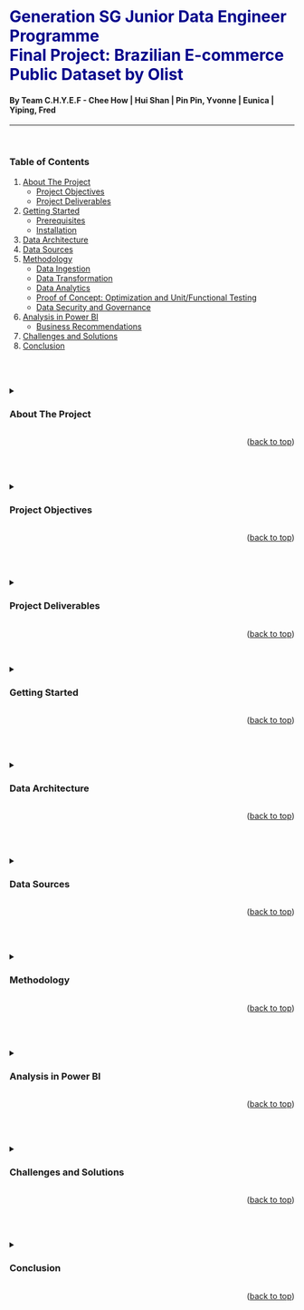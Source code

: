 # <span style="color:darkblue; font-weight:bold;">Generation SG Junior Data Engineer Programme</span><br/><span style="color:darkblue; font-weight:regular;">Final Project: Brazilian E-commerce Public Dataset by Olist</span><br/>
#### By Team C.H.Y.E.F - Chee How | Hui Shan | Pin Pin, Yvonne | Eunica | Yiping, Fred
***
<br/>

<a id="readme-top"></a>
<!-- TABLE OF CONTENTS -->

<summary><h3><b>Table of Contents</b></h3></summary>
<ol>
  <li>
    <a href="#about-the-project">About The Project</a>
    <ul>
      <li><a href="#project-objective">Project Objectives</a></li>
      <li><a href="#project-deliverables">Project Deliverables</a></li>
    </ul>
  </li>
  <li>
    <a href="#getting-started">Getting Started</a>
    <ul>
      <li><a href="#prerequisites">Prerequisites</a></li>
      <li><a href="#installation">Installation</a></li>
    </ul>
  </li>
  <li>
    <a href="#data-architecture">Data Architecture</a>
  </li>
  <li>
    <a href="#data-sources">Data Sources</a>
  </li>
  <li>
    <a href="#methodology">Methodology</a>
    <ul>
      <li><a href="#data-ingestion">Data Ingestion</a></li>
      <li><a href="#data-transformation">Data Transformation</a></li>    
      <li><a href="#data-analytics">Data Analytics</a></li>
      <li><a href="#proof-of-concept">Proof of Concept: Optimization and Unit/Functional Testing</a></li>
      <li><a href="#data-security-and-governance">Data Security and Governance</a></li>
    </ul>
  </li>
  <li>
    <a href="#analysis">Analysis in Power BI</a>
    <ul>
      <li><a href="#recommendations">Business Recommendations</a></li>
    </ul>
  </li>
  <li>
    <a href="#challenges">Challenges and Solutions</a>
  </li>
  <li>
    <a href="#conclusion">Conclusion</a>
  </li>
</ol>
<br/><br/>

<!-- ABOUT THE PROJECT -->
<a id="about-the-project"></a>
<details>
  <summary><h3><b>About The Project</b></h3></summary>
  <img src="https://raw.githubusercontent.com/YvonneLipLim/Images/main/Olist.png" alt="Olist Store" style="display: block; margin: 0 auto" /><br/><br/>

**Unlocking Growth in Brazil's Digital Marketplace: The Olist Story**<br/>In the bustling heart of Brazil's e-commerce landscape, Olist Store stands as a testament to the country's digital transformation. As Brazil's leading marketplace department store, Olist has connected thousands of merchants with millions of customers, facilitating over 100,000 transactions between 2016 and 2018. Behind each order lies a story – a customer's journey, a merchant's reputation, and Olist's promise to deliver excellence.<br/>

**The Digital Goldmine**<br/>Imagine a vast digital archive containing the pulse of Brazil's e-commerce: every order, every payment, every customer interaction meticulously recorded. This isn't just data – it's the collective experience of countless Brazilian shoppers, from the sunny beaches of Rio to the bustling streets of São Paulo. The dataset captures:
- The rhythm of customer purchasing patterns
- The flow of payments through Brazil's digital economy
- The intricate dance of logistics across South America's largest country
- The honest voices of customers sharing their experiences
- The geographic tapestry of Brazil's diverse marketplace
<br/>

**The Hidden Opportunity**<br/>Yet beneath this mountain of data lies untapped potential. While Olist has successfully facilitated thousands of transactions, the true value isn't in what these numbers show – it's in what they hide. Every delayed delivery tells a story about optimization opportunities. Every customer review whispers insights about service improvement. Every abandoned cart holds clues to untapped revenue.<br/>

**The Challenge Before Us**<br/>The task at hand is exciting and daunting: transforming this rich dataset into actionable intelligence that can revolutionize Olist's marketplace performance. We must:
1. Decode patterns in customer behaviour that could unlock new market segments
2. Uncover inefficiencies in fulfilment that, if addressed, could delight customers
3. Identify the subtle factors that turn satisfied customers into loyal advocates
4. Map the journey from browse to buy, understanding where customers hesitate and why<br/>

This isn't just about analyzing numbers – it's about understanding the stories of millions of Brazilians who shop online, the merchants who serve them, and the platform that brings them together. The insights we uncover could reshape the future of e-commerce in Latin America's largest economy.<br/>

The question isn't just "What does the data tell us?" but rather "How can we use these insights to create a marketplace that serves Brazil better?"<br/>

**Data Source:** [Kaggle - Brazilian E-commerce Public Dataset by Olist](https://www.kaggle.com/datasets/olistbr/brazilian-ecommerce)<br/>

</details>
<p align="right">(<a href="#readme-top">back to top</a>)</p>
<br/><br/>

<!-- PROJECT OBJECTIVES -->
<a id="project-objectives"></a>
<details>
  <summary><h3><b>Project Objectives</b></h3></summary>

**The Vision: From Raw Data to Business Gold: A Digital Transformation Journey**<br/>Imagine walking into a room filled with scattered pieces of a puzzle. Each piece represents a fragment of your business's story – customer interactions, operational metrics, market performance, and countless other data points. Right now, these pieces lie dormant, their true value locked away. But we're about to change that.<br/>

**The Challenge**<br/>In today's data-driven world, having information isn't enough. The real power lies in how we collect, connect, and interpret it. Our mission is to build a robust digital pipeline that will transform raw data into actionable insights, enabling leaders to make decisions with confidence and precision.<br/>

**The Journey**<br/>
**Phase 1: Building the Foundation**<br/>Picture constructing a digital highway where data flows seamlessly from various sources into a centralized, intelligent system. We're not just storing data – we're creating a living, breathing ecosystem in our PostgreSQL/SQL Server database. Every table, every relationship, every data point is carefully architected to tell a story.<br/>

**Phase 2: Quality and Discovery**<br/>Like a master jeweler examining precious stones, we'll scrutinize every piece of data:
- Uncovering hidden patterns in customer behavior
- Identifying anomalies that could signal opportunities or risks
- Cleaning and enriching data to ensure it's trustworthy and meaningful
- Connecting seemingly unrelated information to reveal deeper insights
<br/>

**Phase 3: Bringing Data to Life**<br/>This is where numbers transform into narratives. Through an intuitive Power BI dashboard:
- Complex data patterns become clear visual stories
- Real-time insights emerge at the click of a button
- Business leaders can explore data landscapes with ease
- Teams across departments gain a shared view of truth
<br/>

**Phase 4: Ensuring Excellence**<br/>Trust is earned through rigorous validation. Every insight, every calculation, every visualization will be meticulously tested. We'll compare dashboard figures against database queries, ensuring that what you see isn't just beautiful – it's absolutely accurate.<br/>

**Phase 5: Unleashing Strategic Power**<br/>The culmination of our journey isn't just a technical achievement – it's a business transformation. Armed with deep insights, we'll:
- Identify untapped market opportunities
- Optimize operational efficiency
- Enhance customer experiences
- Drive data-informed strategic decisions
<br/>

**The Impact**<br/>When complete, this isn't just a data project – it's a business revolution. Decision-makers will move from gut feelings to data-driven certainty. Teams will shift from reactive to proactive. And your organization will gain a competitive edge through deeper understanding and faster response to market dynamics.<br/>

**Looking Ahead**<br/>This transformation journey marks the beginning of a new era for your business – one where every decision is informed by insights, every strategy is backed by data, and every team is empowered with knowledge. The future isn't just about having data; it's about mastering it.

</details>
<p align="right">(<a href="#readme-top">back to top</a>)</p>
<br/><br/>

<!-- PROJECT DELIVERABLES -->
<a id="project-deliverables"></a>
<details>
  <summary><h3><b>Project Deliverables</b></h3></summary>
  <li>Information about the architecture, dataset, data relationships, database schema</li>
  <li>Approach, challenges, findings, recommendations</li>
  <li>Power BI source file or the published Power BI dashboard URL</li>
  <li>Source code</li>
</details>
<p align="right">(<a href="#readme-top">back to top</a>)</p>
<br/>

<!-- GETTING STARTED -->
<a id="getting-started"></a>
<a id="prerequisites"></a>
<details>
  <summary><h3><b>Getting Started</b></h3></summary>

### <span style="color:darkblue; font-weight:bold;">Prerequisites</span>

#### **Active Primary (Azure)**<br/>
**Azure Managed Services**
  ```sh
  ├── 01. Azure Subscription
  ├── 02. Kaggle API Credentials 
  ├── 03. Azure Command-Line Interface (CLI)
  ├── 04. Azure Storage / Containers
  ├── 05. Azure Function
  ├── 06. Azure Data Factory
  ├── 07. Azure Databricks
  ├── 08. Azure SQL Database
  ├── 09. Azure Synapse Analytics
  ├── 10. Power BI
  ```
<br/>

**1. Azure Subscription**<br/>To access to Azure, you'ii need an Azure subscription. If you don't already have a subscription, create a [free account](https://azure.microsoft.com/en-us/pricing/purchase-options/azure-account?icid=azurefreeaccount&WT.mc_id=A261C142F) before you begin.<br/>

<img src="https://raw.githubusercontent.com/YvonneLipLim/Images/main/Azure_Subscription_Creation.png" alt="Azure Subscription" style="display: block; margin: 0 auto" /><br/>
<img src="https://raw.githubusercontent.com/YvonneLipLim/Images/main/Olist_Azure_Subscription_20250115.png" alt="Azure Subscription Overview" style="display: block; margin: 0 auto" /><br/>

**2. Kaggle API Credentials**<br/>A **Kaggle API token** allows you to access and interact with Kaggle's features programmatically throught their public API, enablinh you to perform actions like downloading datasets, submitting competition entries, or managing notebooks directly from your code.<br/>

> **How to obtain a Kaggle API Key?**<br/>
> Go to the `Account` tab of your user profile and select `Create New Token`. This will trigger the download of the `kaggle.json`, a file containing your API credentials.
> 

**3. Azure Command-Line Interface (CLI)**<br/>The [Azure Command-Line Interface (CLI)](https://learn.microsoft.com/en-us/cli/azure/get-started-with-azure-cli) is a tool that allows users to interact with Azure services and resources using a terminal. It's a cross-platform tool that can be used to create, manage, and deploy resources like databases, virtual machines, and storage accounts.<br/>

**4. Azure Storage / Container(s)**<br/>Set up a storage account to store downloaded datasets.<br/>An Azure storage account is a container that bands a set of Azure Storage services together, click on [Microsoft Learn](https://learn.microsoft.com/en-us/azure/storage/common/storage-account-create?tabs=azure-portal).<br/>After setting up a storage account, you will need to create a [storage container](https://learn.microsoft.com/en-us/azure/storage/blobs/blob-containers-portal#create-a-container) for storing the datasets.<br/>

<img src="https://raw.githubusercontent.com/YvonneLipLim/Images/main/Azure_Storage_Container.png" alt="Storage Container" style="display: block; margin: 0 auto" /><br/>

**5. Azure Function**<br/>Set up an [Azure Function App](https://learn.microsoft.com/en-us/azure/azure-functions/functions-create-function-app-portal?pivots=programming-language-csharp#create-a-function-app) to create a serverless environment for running custom code on-demand for data processing tasks. This eliminates infrastructure management and is ideal for small, event-driven operations, allowing for flexible scaling and cost-effective data manipulation.<br/>

<img src="https://raw.githubusercontent.com/YvonneLipLim/Images/main/Azure_Function_1.png" alt="Azure Function 1" style="display: block; margin: 0 auto" /><br/>
<img src="https://raw.githubusercontent.com/YvonneLipLim/Images/main/Azure_Function_2.png" alt="Azure Function 2" style="display: block; margin: 0 auto" /><br/>

**6. Azure Data Factory**<br/>Set up an [Azure Data Factory (ADF)](https://learn.microsoft.com/en-us/azure/data-factory/quickstart-create-data-factory) account to manage data pipelines that extract, transform, and load data from diverse sources including on-premises, cloud, SaaS systems. This user-friendly platform simplifies data integration at scale without complex infrastructure, offering extensive connectors and serverless execution while requiring minimal code required.<br/>

<img src="https://raw.githubusercontent.com/YvonneLipLim/Images/main/ADF_Creation.png" alt="Azure Data Factory Creation" style="display: block; margin: 0 auto" /><br/>

**7. Azure Databricks**<br/>Set up [Azure Databricks](https://learn.microsoft.com/en-us/azure/databricks/getting-started/) workspace provides a unified platform in Azure for data processing, transformation, and analytics. It streamlines data pipeline development with features like Delta Lake and Apache Spark, enabling efficient handling of large-scale data operations.<br/>

<img src="https://raw.githubusercontent.com/YvonneLipLim/Images/main/Databricks_Account_1.png" alt="Databricks Account" style="display: block; margin: 0 auto" /><br/>

**8. Azure SQL Database**<br/>Set up [Azure SQL Database](https://learn.microsoft.com/en-us/azure/azure-sql/database/single-database-create-quickstart?view=azuresql&tabs=azure-portal) which is a managed cloud database (PaaS) cloud-based Microsoft SQL Servers, provided as parts of Microsoft Azure services. The service handles database management functions for cloud based Microsoft SQL Servers including upgrading, patching, backups, and monitoring without user involvement.<br/>

<img src="https://raw.githubusercontent.com/YvonneLipLim/Images/main/Create_SQL_Database.png" alt="SQL Database" style="display: block; margin: 0 auto" /><br/>

**9. Azure Synapse Analytics**<br/>Set up [Azure Synapse Analytics](https://learn.microsoft.com/en-us/azure/synapse-analytics/quickstart-create-workspace), a unified cloud-based analytics platform from Microsoft that combines data warehousing, big data processing, and data integration capabilities, allowing users to query and analyze large datasets from various sources using a single interface, including both relational and non-relational data.<br/>

<img src="https://raw.githubusercontent.com/YvonneLipLim/Images/main/Create_Synapse_Workspace.png" alt="Synapse Workspace" style="display: block; margin: 0 auto" /><br/>

**10. Power BI Desktop**<br/>Set up  [Power BI Desktop](https://learn.microsoft.com/en-us/power-bi/fundamentals/desktop-getting-started) which is a collection of software services, apps, and connectors that work together to turn your unrelated sources of data into coherent, visually immersive, and interactive insights. Power BI lets you easily connect to your data sources, visualize and discover what's important, and share that with anyone or everyone you want.<br/>

<img src="https://raw.githubusercontent.com/YvonneLipLim/Images/main/Power_BI_OlistDB_Connection_1.png" alt="Power BI 1" style="display: block; margin: 0 auto" /><br/>
<img src="https://raw.githubusercontent.com/YvonneLipLim/Images/main/Power_BI_OlistDB_Connection_2.png" alt="Power BI 2" style="display: block; margin: 0 auto" /><br/>
<img src="https://raw.githubusercontent.com/YvonneLipLim/Images/main/Power_BI_OlistDB_Connection_3.png" alt="Power BI 3" style="display: block; margin: 0 auto" /><br/>
<img src="https://raw.githubusercontent.com/YvonneLipLim/Images/main/Power_BI_OlistDB_Connection_4.png" alt="Power BI 4" style="display: block; margin: 0 auto" /><br/>

**Azure Account Structure**<br/>Organizing resources effectively in Microsoft Azure is essential for managing a cloud environment. Azure uses a structured hierarchy that helps businesses and individuals manage resources more efficiently, control costs, and ensure proper governance. In this guide, we break down the Azure resource hierarchy in simple terms to give you a clear understanding of how to use it.
  ```sh
  ├── 01. Account
  ├── 02. Subscription 
  ├── 03. Resource Group
  ├── 04. Resources
  ```
<br/>
<img src="https://raw.githubusercontent.com/YvonneLipLim/Images/main/OLIST_Azure_Account_Structure.png" alt="Olist Store" style="display: block; margin: 0 auto" /><br/><br/>

#### **Passive Backup (AWS)**<br/>
**AWS Managed Services**

**[Fred to update on prerequsite for AWS]**

**Prerequisites**
- Before setting up this data analytics pipeline, ensure you have the following:
- An AWS account with appropriate permissions 
- Basic understanding of AWS services

**Services Used**
This pipeline utilizes the following AWS services:
AWS management console, easy to toggle and ability to set bookmark for often used services. 
![image-3.png](images/1.png)
1. AWS Identity and Access Management (IAM)
  - To create user and role based policy for assess the services, to prevent unauthorise access to the workspace for security purposes. AWS; Least Privilege Principle, restricting access rights to particular resources for every user, application, and system, with a specific need for access.
  ![image-4.png](images/2.png)
2. Amazon S3 (Simple Storage Service)
  - An Object storage services that offers industry-leading scalability, data availability, security, and performance.
  - Lifecycle management of the file to move file that are infrequently to another tier for cheaper storage on archive file. S3 offers different storage classes to optimize costs based on data access patterns, including Standard, Infrequent Access (IA), and Glacier for archival storage
  - Buckets: Objects are organized into containers called buckets similar to computer file storage level. 
  - Durability and Availability: S3 offers 99.999999999% durability and 99.99% availability for stored objects
3. AWS Glue
  - A fully managed, serverless data integration service that simplifies the process of preparing and transforming data for analytics
  - A service that helps organize, clean, and move data between different storage systems. It's like a smart helper that takes care of the tedious work of getting your data ready for analysis.
4. AWS Glue Crawler
  - An automated tool that simplifies the process of discovering and cataloging data in your AWS environment.
  - To automatically scan our data sources, extract metadata, and populate the AWS Glue Data Catalog with this information. 
  - To aid preparing data for ETL, and setting up of databases. 
5. AWS Glue Data Catalog
  - A central metadata repository that serves as a comprehensive inventory of your data assets across various AWS services. To provide integration with other AWS services such as AWS Athena, Redshift. 
6. Amazon Athena
  - A powerful, serverless query service provided by AWS that enables users to analyze data stored using standard SQL.
  - Pay-per-query pricing model, making it cost-effective
7. Amazon QuickSight
  - A cloud-based business intelligence (BI) service provided by AWS that enables organizations to create and analyze data visualizations, perform ad-hoc analysis, and quickly get business insights from the data.
8. Billing and Cost Management
  - Provide an overview of our expenditure to ensure we run within the free tier limit. 
![image-13.png](images/3.png)


<br/>

<a id="installation"></a>
### <span style="color:darkblue; font-weight:bold;">Installation</span>

#### **Active Primary (Azure)**<br/>
**Azure Managed Services**<br/>

**1. Kaggle CLI**<br/>The **Kaggle CLI** tool provive easy ways to interact with Datasets on Kaggle. These commands available can make searching for and downloading Kaggle Datasets a seamless part of data workflow.
1. Run Installation Command on a new Terminal:
    ```sh
    pip install kaggle
    ```
2. After installation is completed, you can verify it by running `kaggle --version` to check version.
3. Move the `kaggle.json` file to the `.kaggle directory` by running:
    ```sh
    mkdir ~/.kaggle
    mv ~/Downloads/kaggle.json ~/.kaggle/
    ```
4. List the current active competition list to confirm if Kaggle CLI is functioning well:
    ```sh
    kaggle competitions list
    ```
<br/>

**2. Azure CLI**<br/>The **Azure CLI** can be installed on Windows, macOS and Linux distributions: 
* On Linus and macOS, most commonly use package managers like Homebrew or apt-get to install the Azure CLI. 
* While on windows, you can install the Azure CLI using a Microsoft Installer (MSI) Package<br/><br/>

How to install Azure Commmand-Line Interface (CLI)?
1. Run Installation Command on a new Terminal:
    ```sh
    macOS with Homebrew: brew install azure-cli
    Linux (Ubuntu, Debian): sudo apt-get install azure-cli
    Windows (PowerShell): iex ((New-Object System.Net.WebClient).DownloadString('https://raw.githubusercontent.com/Azure/azure-cli/latest/azure/install.ps1'))
    ```
2. After installation is completed, you can verify it by running `az --version` to check version.
3. Login to Azure by running `az login` in your terminal to sign in with your Azure account.<br/>
For more information on Azure CLI services, click on [Microsoft Learn](https://learn.microsoft.com/en-us/cli/azure/install-azure-cli).<br/><br/>

**3. Azure MyFunction App**<br/>The [Azure Functions Core Tools](https://learn.microsoft.com/en-us/azure/azure-functions/functions-run-local?tabs=macos%2Cisolated-process%2Cnode-v4%2Cpython-v2%2Chttp-trigger%2Ccontainer-apps&pivots=programming-language-csharp) can be installed on Windows, macOS and Linux distributions.<br/>

How to install Azure Commmand-Line Interface (CLI)?
1. Run Installation Command on a new Terminal for macOS: 
    ```sh
    brew tap azure/functions
    brew install azure-functions-core-tools@4
    # if upgrading on a machine that has 2.x or 3.x installed:
    brew link --overwrite azure-functions-core-tools@4
    ```
2. Create your local project in a Python Programming model, run the following command:
   ```sh
   func init MyFunctionApp --python
   ```
3. A new folder can be found in your local drive:
   ```sh
   /Users/User-Name/MyFunctionApp/
    ├── function_app.py
    ├── host.json
    ├── local.settings.json
    ├── requirements.txt
    ├── .vscode/extensions.json
   ```
4. Update `requirements.txt` file by adding the following dependencies: 
   ```sh
   azure-functions
   azure-storage-blob
   kaggle
   ```
   Then run this command:
   ```sh
   pip install -r requirements.txt
   ```   
   Alternatively, you can run this command:
   ```sh
   pip install azure-functions azure-storage-blob kaggle
   ```
5. Add your storage connection string to the `local.settings.json` file. You can find this in Azure portal under the storage account's "Access keys" section:
   ```sh
   {
     "IsEncrypted": false,
     "Values": {
      "AzureWebJobsStorage": "UseDevelopmentStorage=true",
      "FUNCTIONS_WORKER_RUNTIME": "python",
      "AZURE_STORAGE_CONNECTION_STRING": "your_actual_connection_string_here"
     }
   }
   ```
6. Install Azure Storage Emulator as we are using "UseDevelopmentStorage=true"
   ```sh
   npm install -g azurite
   ```
<br/>

#### **Passive Backup (AWS)**<br/>
**AWS Managed Services**<br/>

**[Fred to update]**

</details>
<p align="right">(<a href="#readme-top">back to top</a>)</p>
<br/><br/>

<!-- DATA ARCHITECTURE -->
<a id="data-architecture"></a>
<details>
  <summary><h3><b>Data Architecture</b></h3></summary>
  <p>
  Building a data pipeline with Azure as the primary environment and AWS as a secondary environment offers several strategic business adventages. This approach leverages the strengths of both cloud platforms while providing redundancy and flexiblity. Here's an explanation of the business rationale behind this decision:
  </p><br/>

**Azure (Active Primary)**<br/>It allows to efficiently store, process, and analyze large volumes of e-commerce data from Olist platform, enabling them to extract valuable insights for better decision-making, optimize operations, predict trends, and ultimately improve customer experience by leveraging the scalability, flexibility, and powerful analytics tools offered by Azure services like Azure Data Lake, Azure Data Factory, and Azure Synapse Analytics, particularly when dealing with the vast and diverse data sets generated by an online marketplace.<br/>

<img src="https://raw.githubusercontent.com/YvonneLipLim/Images/main/Olist_Parallel_Architecture.png" alt="Olist Azure Architecture" style="display: block; margin: 0 auto" /><br/><br/>

**Key reasons**<br/>
- **Large Data Volumes:**<br/>Olist generates a significant amount of transactional data from sellers, buyers, products, and logistics, which can be easily stored and processed in Azure Data Lake due to its large storage capacity and distributed processing capabilities.<br/>
- **Data Variety:**<br/>With different data types like customer demographics, product details, order information, and shipping logistics, Azure allows for flexible data ingestion and analysis of both structured and unstructured data. 
- **Scalability:**<br/>As Olist grows, the Azure platform can seamlessly scale up to accommodate increased data volume and processing needs without requiring significant infrastructure management. 
- **Advanced Analytics:**<br/>With Azure Synapse Analytics, Olist can perform complex data analysis, build predictive models, and generate actionable insights using machine learning techniques. 
- **Cost-Effectiveness:**<br/>Compared to managing on-premise data infrastructure, Azure offers a pay-as-you-go model, allowing Olist to optimize costs based on their data processing needs.
<br/><br/>
<img src="https://raw.githubusercontent.com/YvonneLipLim/Images/main/Azure_Primary_Environment.png" alt="Olist Azure Architecture" style="display: block; margin: 0 auto" /><br/>

**AWS (Passsive Backup)**<br/>Incorporating AWS as a secondary environment provides additional benefits and serves as a strategic backup solution.<br/>

**Key reasons**<br/>
- **Disaster Recovery and Business Continuity:**<br/>By implementing AWS Data pipeline as a secondary environment, Olist create a robust disaster recovery solution. In case of any issues with the promary Azure environment, data processing can be quickly shifted to AWS, ensuring business continuity.
- **Multi-cloud Strateg:y**<br/>Utilizing both Azure and AWS aligns with a multi-cloud strategy, reducing vendor lock-in and providing flexbility in chossing services that best fit specifc needs.
- **Geographical Redundancy:**<br/>AWS's global infrastructure can complement Azure's offering additional geographical redudancy for data storage and processing. This is particulary beneficials for Olist with a global presence or subject to data residency requirements.
- **Cost Optimization:**<br/>AWS Data Pipeline's pay-as-you-go pricing model allows businesses to optimize costs by using it as a secondary or backup solution. This approach ensures that company only pay for the resources they use when needed.
<br/><br/>
<img src="https://raw.githubusercontent.com/YvonneLipLim/Images/main/AWS_Backup_Environment.png" alt="Olist AWS Architecture" style="display: block; margin: 0 auto" /><br/>

**Business Rational**<br/>
1. **Risk Mitigation:**<br/>By diversifying across two major cloud providers, Olist reduces the risk of service disruptions and ensure continous data processing capabilities.
2. **Flexbility and Innovation:**<br/>Access to both Azure and AWS ecosystems allows organizations to leverage the best features and services from each platform, fostering innovation in data management and analytics.
3. **Compliance and Data Governance:**<br/>The ability to distribute data across multiple cloud environments can help in meeting various regulatory requirements and data governance policies.
4. **Competitive Advantage:**<br/>A dual-cloud strategy for data pipelines positions the company as technologically advanced and adaptable, potentially giving it an edge over competitors who rely on a single cloud provider.
5. **Future-proofing:**<br/>As cloud technologites evolve, having expertise and infrastructure in both Azure and AWS ensures that the organization can quickly adapt to new developments and maintain a cutting-edge data management strategy.<br/>
By implementing this dual-cloud approach for data pipelines, Olist can create a robust, flexible and efficient data management infrastructure that supports their current needs while preparing them for future challenges and opportunities.<br/>
<br/>

</details>
<p align="right">(<a href="#readme-top">back to top</a>)</p>
<br/><br/>

<!-- DATA SOURCES -->
<a id="data-sources"></a>
<details>
  <summary><h3><b>Data Sources</b></h3></summary>

**Datasets**<br/>Olist stores have the following datasets:
1. Customers information
   ```sh
   olist_customers_dataset.csv (5 columns):
   customer_id: unique identifier for each customer
   customer_unique_id: unique identifier for each customer (anonymized)
   customer_zip_code_prefix: zip code prefix of the customer’s address
   customer_city: city where the customer is located
   customer_state: state where the customer is located
   ```
2. Geolocation
   ```sh
   olist_geolocation_dataset.csv (5 columns)
   geolocation_zip_code_prefix: zip code prefix for the location
   geolocation_lat: latitude of the location
   geolocation_lng: longitude of the location
   geolocation_city: city of the location
   geolocation_state: state of the location
   ```
3. Order items
   ```sh
   olist_orders_dataset.csv (7 columns)
   order_id: unique identifier for each order
   order_item_id: unique identifier for each item within an order
   product_id: unique identifier for the product being ordered
   seller_id: unique identifier for the seller who listed the product
   shipping_limit_date: date and time when the seller has to ship the product
   price: price of the product
   freight_value: shipping fee for the product
   ```
4. Order payments
   ```sh
   olist_order_payments_dataset.csv (5 columns)
   order_id: unique identifier for the order
   payment_sequential: index number for each payment made for an order
   payment_type: type of payment used for the order (e.g. credit card, debit card, voucher)
   payment_installments: number of installments in which the payment was made
   payment_value: value of the payment made
   ```
5. Order reviews
   ```sh
   olist_order_reviews_dataset.csv (7 columns)
   review_id: unique identifier for each review
   order_id: unique identifier for the order that the review is associated with
   review_score: numerical score (1-5) given by the customer for the product
   review_comment_title: title of the review comment
   review_comment_message: text of the review comment
   review_creation_date: date and time when the review was created
   review_answer_timestamp: date and time when the seller responded to the review (if
   applicable)
   ```
6. Orders 
   ```sh
   olist_orders_dataset.csv (8 columns)
   order_id: unique identifier of the order
   customer_id: unique identifier for the customer who placed the order
   order_status: current status of the order (e.g. delivered, shipped, canceled)
   order_purchase-timestamp: date and time when the order was placed
   order_approved_at: date and time when the payment for the order was approved
   order_delivered_carrier_data: date and time when the order was handed over to the carrier
   order_delivered_customer_date: date and time when the order was delivered to the customer
   order_estimated_delivery_date: estimated date when the order is expected to be delivered
   ```
7. Products
   ```sh
   olist_products_dataset.csv (9 columns)
   product_id: unique identifier for each product
   product_category_name: name of the category that the product belongs to
   product_name_lenght: number of characters in the product name
   product_description_lenght: number of characters in the product description
   product_photos_qty: number of photos for the product
   product_weight_g: weight of the product in grams
   product_length_cm: length of the product in centimeters
   product_height_cm: height of the product in centimeters
   product_width_cm: width of the product in centimeters
   ```
8. Sellers information 
   ```sh
   olist_sellers_dataset.csv (4 columns)
   seller_id: unique identifier for each seller
   seller_zip_code_prefix: zip code prefix for the seller's location
   seller_city: city where the seller is located
   seller_state: state where the seller is located
   ```
9. Product category name translation
   ```sh
   product_category_name_translation.csv (2 columns)
   product_category_name: name of the product category in Portuguese
   product_category_name_english: name of the product category in English
   ```
<br/>
The data pipeline starts by ingesting data from the on-premises Olist store which may include data from various sources such as sales transactions, customer information, product details, and order history.<br/>

<img src="https://raw.githubusercontent.com/YvonneLipLim/Images/main/OLIST_Data_Schema.png" alt="Olist Data Schema" style="display: block; margin: 0 auto" /><br/>

**Olist ERD Diagram**<br/>An entity-relationship diagram (ERD) of the entities within the OLIST system or applications and the relationships between them.

<img src="https://raw.githubusercontent.com/YvonneLipLim/Images/main/OLIST_Entity_Relationship.png" alt="Olist ERD Diagram" style="display: block; margin: 0 auto" /><br/><br/>

**Database Setup and Creation**<br/>Reviewing datasets and setting up database tables are critical steps in ensuring data integrity, usability, and efficiency. Here's why they are important:
1. **Data Accuracy and Quality:**<br/>
   - It helps identify and address missing, duplicate, or inconsistent data, ensuring the information is reliable and accurate.
   - Proper table setup enforces data validation rules, reducing errors during data entry or processing.
2. **Optimal Data Organization:**<br/>
   - Structuring database tables using normalization minimizes redundancy and organizes data logically, making it easier to retrieve and manage.
   - A well-designed schema improves data readability and supports efficient relationships between datasets.
3. **Performance Optimization:**<br/>
   - It allows for identifying and removing unnecessary data, improving query performance.
   - Proper indexing and table partitioning during setup enhance the speed of data retrieval and processing.
4. **Compliance and Security:**<br/>
   - Ensuring sensitive data is correctly stored and protected during the setup process helps meet regulatory and privacy standards (e.g., GDPR, HIPAA).
   - Ensures no unauthorized or non-compliant information is stored.
5. **Scalability and Future-Proofing:**<br/>
   - A well-reviewed and structured database is easier to scale as data volume increases.
   - Future enhancements or integration with other systems become simpler when the foundational setup is robust.
6. **Supporting Analytics and Reporting:**<br/>
   - Clean, structured datasets and properly designed tables are essential for accurate reporting and analytics.
   - Ensures the inclusion of necessary fields and metrics for meaningful insights.
7. **Collaboration and Cross-Team Understanding:**<br/>
   - A clear and logical database setup with well-documented datasets promotes better collaboration among teams (e.g., developers, analysts, and end-users).<br/><br/>

**Olist Tables Creation:** [SQL script](https://github.com/YvonneLipLim/JDE05_Final_Project/blob/main/Database_Setup/PostgreSQL/OLIST_Tables_Creation.sql)<br/>
  
</details>
<p align="right">(<a href="#readme-top">back to top</a>)</p>
<br/><br/>

<!-- DATA INGESTION -->
<a id="methodology"></a>
<details>
  <summary><h3><b>Methodology</b></h3></summary>

  <a id="data-ingestion"></a>
  ### <span style="color:darkblue; font-weight:bold;">Data Ingestion</span>

#### **Primary Ingestion (Azure)**
There are 4 methods of data ingestion:
1. Extracting datasets using Kaggle CLI or a Python script,  then upload to Azure storage with Azure CLI.
2. Extracting datasets using KAggle API with a Python script and upload to Azure storage.
3. Write a Python Azure Function script to automate the data ingestion on a scheduled or manually basis.
4. Extracting datasets from HTTP.
<br/>

**Method 1**<br/>Extracting Olist Datasets with Kaggle CLI
1. Download the Olist datasets by running this command on a new Terminal:
    ```sh
    kaggle datasets download -d "olistbr/brazilian-ecommerce"
    ```
2. Extract the Downloaded ZIP file:
    ```sh
    unzip brazilian-ecommerce.zip
    ```
3. Check the CSV file after unzipping:
    ```sh
    ls -l
    ```
<img src="https://raw.githubusercontent.com/YvonneLipLim/Images/main/Kaggle_Datasets_Download.png" alt="Download Kaggle Datasets" style="display: block; margin: 0 auto" /><br/><br/>

1. To search for datasets, run the following command for a complete list:
    ```sh
    kaggle datasets list -s <keyword>
    ```

2. If you want to download a particular file from the dataset, use this command:
    ```sh
    kaggle datasets download -d <owner>/<dataset-name> -f <file-name>
    ```
<br/>

**Extracting Olist Datasets with a Python script**<br/>The [extract_datasets_local.py](https://github.com/YvonneLipLim/JDE05_Final_Project/tree/main/Source_Codes/Local/extract_datasets_local.py) file will download the datasets into the local directory which can be uploaded to the Azure storage account using Azure CLI method.<br/><br/>

How to Upload Olist Datasets with Azure CLI<br/>
1. Run the following command in a new Terminal:
    ```sh
    az login
    ```   
2. A web page will be opened, asking you to enter your Azure credentials. Log in with your account.
3. After logging in, you should see a message in the terminal indicating that you have successfully logged in, along with a list of your subscriptions.
4. Once logged in, run the following command:
    ```sh
    az storage blob upload-batch -d <Container-Name>/<Directory-Name> --account-name <Storage-Account-Name> -s <local-directory-path>
    ```
5. Verify the upload by logging in to the Azure portal to confirm that all your CSV files have been uploaded to the specified container.

<img src="https://raw.githubusercontent.com/YvonneLipLim/Images/main/Upload_Datasets_Azure.png" alt="Upload Datasets with Azure CLI" style="display: block; margin: 0 auto" /><br/><br/>   

**Method 2**<br/>Kaggle API<br/>
The [extract_datasets_v2.0.py](https://github.com/YvonneLipLim/JDE05_Final_Project/tree/main/Source_Codes/Kaggle_API/extract_datasets_v2.0.py) file authenticates with Kaggle API to download datasets directly from Kaggle and upload into Azure storage container using Blob Storage credentials. It automates the data extraction process, ensuring:
- Consistent data sourcing from the original Kaggle repository
- Proper file organization in both local and cloud storage
- Reliable data transfer to Azure for the ETL pipeline
- Error handling and progress tracking during the process
<br/>

**Method 3**<br/>Azure Function App
- Rewrite the Python Azure Function script by editing the [function_app.py](https://github.com/YvonneLipLim/JDE05_Final_Project/tree/main/Source_Codes/Azure_Function/function_app.py) file which can be found in your local directory. The script includes:
  - A scheduled function `scheduled_kaggle_data_extractor` that runs daily at midnight.
  - A manually triggered function `manual_kaggle_data_extractor` that can be invoked via an HTTP request.
  - A common `kaggle_data_extractor` function that both the scheduled and manual functions call to perform the data extraction and upload.
- Then open a new Terminal and start the Azure Storage Emulator:
  ```sh
  azurite --silent --location
  ```
- Next, run the following command in a new Terminal to trigger the scheduled function
  ```sh
  cd MyFunctionApp
  func new --template "Timer trigger" --name KaggleDataExtractor
  0 0 0 * * *
  func start --verbose
  ```
- To run the manual trigger, you can run the curl command:
  ```sh
  curl http://localhost:7071/api/manually-trigger-kaggle-extractor
  ```
- Verify the upload by checking if the files exists in the specified directory of the storage container in Azure.<br/><br/>

**Example of a Manual Trigger Upload**<br/>
<img src="https://raw.githubusercontent.com/YvonneLipLim/Images/main/Storage_Container_Files.png" alt="Storage Container Files Manual Trigger" style="display: block; margin: 0 auto" /><br/> 

**Example of a Scheduled Trigger Upload**<br/>
<img src="https://raw.githubusercontent.com/YvonneLipLim/Images/main/Storage_Container_Files_Automate.png" alt="Storage Container Files Automate" style="display: block; margin: 0 auto" /><br/>

**Method 4**<br/>Azure Data Factory<br/>
The pipeline would fetch the data from the HTTP endpoint and store it in your Azure Blob storage, maintaining the raw data for further processing.<br/>
The process involves several key steps:
1. Create a **HTTP Linked Service** to specific the URL of the HTTP endpoint
2. Create a **HTTP Source Dataset** using the HTTP Linked Service to specific the file format (JSON, CSV, etc)
3. Create a **Sink Dataset** to download the file in the Azure storage container
4. Create a **Pipeline** activity
5. Create a **Copy Data** activity and configure the **Source** and **Sink**  
6. Repeat step 5 by clicking the _clone_ to clone the activity, from there make changes to the **Source** and **Sink**
<br/>

**Example of copying Olist data in Azure Data Factory**<br/>
  ```sh
  Source (HTTP):
  - Base URL: https://api.example.com/olist
  - Authentication: Anonymous
  - Format: CSV
  - Relative URL: /customers

  Sink (Azure Blob):
  - Container: olist-store-data
  - File path: raw-data/customers.json
  - Format: CSV
  ```

<br/>
<img src="https://raw.githubusercontent.com/YvonneLipLim/Images/main/Data_Ingestion.png" alt="Data Ingestion" style="display: block; margin: 0 auto" /><br/><br/> 

#### **Backup Ingestion (AWS)**

We call the python script to ingest the cleaned dataset from Azure to AWS S3 using AWS Glue Notebook Interface. 
![image-2.png](images/1-1.png)

Successfully loaded the dataset to S3. 
![image.png](images/2-1.png)

<p align="right">(<a href="#readme-top">back to top</a>)</p>
<br/><br/>

<!-- DATA TRANSFORMATION -->
<a id="data-transformation"></a>
### <span style="color:darkblue; font-weight:bold;">Data Transformation</span>

We applied our data transformation using Azure Databricks because it provides a powerful, scalable platform based on Apache Spark, allowing us to efficiently process large datasets with complex transformations, including data cleaning, aggregation, and manipulation, while seamlessly integrating with other Azure services, all within a collaborative environment with flexible coding options like Python, SQL, and Scala; making it ideal for large-scale data engineering projects with advanced analytics needs.

Key benefits of using Azure Databricks for data transformation:
1. **Scalability**:<br/>Easily scale compute clusters to handle large data volumes and complex transformations without compromising performance. 
2. **Apache Spark Power**:<br/>Leverage the distributed processing capabilities of Spark for fast and efficient data manipulation. 
3. **Language Flexibility**:<br/>Use various languages like Python, SQL, and Scala to write data transformation logic based on your team's expertise. 
4. **Delta Lake Integration_**:<br/>Efficiently manage data pipelines with Delta Lake's ACID (Atomicity, Consistency, Isolation, Durability) compliant data lake capabilities. 
5. **Collaborative Environment**:<br/>Work collaboratively with notebooks, allowing data scientists and engineers to share insights and code easily. 
6. **Azure Ecosystem Integration**:<br/>Seamlessly connect with other Azure services like Azure Storage, Azure Data Factory, and Azure Machine Learning for a unified data pipeline. 

This approach creates a robust, scalable data transformation process that prepares data for analytics while maintaining data quality and performance. 

We performed the following data transformation for our 9 datasets that helped us to deliver:
- **Data Quality**: Achieved consistent data formats, handled missing values, documented transformations
- **Performance**: Parallel processing, optimized larger datasets, efficient resource utilization
- **Maintainability**: Easily debug and monitor outputs, applied useable transformation logic

**Olist Data Cleaning scripts:**<br/> 
[01. customers](https://github.com/YvonneLipLim/JDE05_Final_Project/tree/main/Source_Codes/Data_Cleaning/01.OLIST_Data_Cleaning_Customers_(revised)_20250113.ipynb)<br/>
[02. geolocation](https://github.com/YvonneLipLim/JDE05_Final_Project/tree/main/Source_Codes/Data_Cleaning/02.OLIST_Data_Cleaning_Geolocation_(revised)_20250113.ipynb)<br/>
[03. order_items](https://github.com/YvonneLipLim/JDE05_Final_Project/tree/main/Source_Codes/Data_Cleaning/03.OLIST_Data_Cleaning_Order_Items_(revised)_20250113.ipynb)<br/>
[04. order_payments](https://github.com/YvonneLipLim/JDE05_Final_Project/tree/main/Source_Codes/Data_Cleaning/04.OLIST_Data_Cleaning_Order_Payments_(revised)_20250113.ipynb)<br/>
[05. order_reviews](https://github.com/YvonneLipLim/JDE05_Final_Project/tree/main/Source_Codes/Data_Cleaning/05.OLIST_Data_Cleaning_Order_Reviews_(revised)_20250113.ipynb)<br/>
[06. orders](https://github.com/YvonneLipLim/JDE05_Final_Project/tree/main/Source_Codes/Data_Cleaning/06.OLIST_Data_Cleaning_Orders_(revised)_20250113.ipynb)<br/>
[07. products and product_category](https://github.com/YvonneLipLim/JDE05_Final_Project/tree/main/Source_Codes/Data_Cleaning/07.OLIST_Data_Cleaning_Products_n_Product_Category_(revised)_20250113.ipynb)<br/>
[08. sellers](https://github.com/YvonneLipLim/JDE05_Final_Project/tree/main/Source_Codes/Data_Cleaning/08.OLIST_Data_Cleaning_Sellers_(revised)_20250113.ipynb)<br/>


<p align="right">(<a href="#readme-top">back to top</a>)</p>
<br/><br/>

<!-- DATA ANALYTICS -->
<a id="data-analytics"></a>
### <span style="color:darkblue; font-weight:bold;">Data Analytics</span>

#### **Active Analytics (Azure)**
We are using Azure Synapse as a data warehouse for both a lake database and SQL database because it provides a unified platform to seamlessly manage and query large volumes of data from both structured (SQL) and unstructured (lake) sources, essentially acting as a "data lakehouse" where we can access and analyze data from either storage type within a single environment, eliminating the need to move data between separate systems; this translates to improved data accessibility, faster analysis times, and cost efficiency compared to managing separate data warehouse and lake solutions. 

**Key benefits of using Synapse for both lake and SQL databases**:
1. **Data Lakehouse Capability**:<br/>Synapse allows us to query data directly from our data lake using SQL alongside traditional structured data in a SQL database, providing flexibility for diverse data analysis needs. 
2. **Scalability**:<br/>It allow us to scale the compute resources based on workload demands, whether it's a large-scale data lake query or a targeted SQL query on structured data. 
3. **Cost-Effectiveness**:<br/>By using a single platform, we can avoid the overhead of managing separate data storage and processing services, potentially reducing costs. 
4. **Integration with other Azure services**:<br/>Synapse seamlessly integrates with other Azure services like Power BI for visualization and Azure Machine Learning for advanced analytics.
5. **External Tables in SQL Database**;<br/>It allow us to query data in external sources like Storage container without physically coping the data into the SQL pool to reduced storage costs without duplicating large datasets. Gain faster access to data and the ability to work with data in-place.

**Create a Lake Database**<br/>
The process of creating a Lake Database involve several steps:
1. Select `Data`
2. Select `+`
3. Select Lake database and give the database a name
4. Select `Table`
5. Select `From data lake`
6. Create the external tale from data lake and complete the information
![External Table Creation Step 1](https://raw.githubusercontent.com/YvonneLipLim/Images/main/Synapse_Lake_Database_External_Table_1.png)

7. Click Continue and complete the information
![External Table Creation Step 2](https://raw.githubusercontent.com/YvonneLipLim/Images/main/Synapse_Lake_Database_External_Table_2.png)

8. Click Create to add table to the database
![Add Table](https://raw.githubusercontent.com/YvonneLipLim/Images/main/Synapse_Lake_Database_External_Table_4.png)

9. Click Publish to add the desired table
![Publish Activity](https://raw.githubusercontent.com/YvonneLipLim/Images/main/Synapse_Lake_Database_External_Table_3.png)

10. Query the table by selection "SELECT TOP 100 rows" from the Actions menu which will open a new SQL script page to run the query and view the results
![Query Result Table View](https://raw.githubusercontent.com/YvonneLipLim/Images/main/Synapse_TABLE_VIEW.png)
![Query Result Chart View](https://raw.githubusercontent.com/YvonneLipLim/Images/main/Synapse_CHART_VIEW.png)
<br/>

**Create a SQL Database**<br/>
The guide to create a SQL Database as follows:
1. Select `Data`
2. Select `+`
3. Select `SQL database` and give the database a name
4. Go to `Develop`
5. Click the `+`
6. Select `SQL script`
7. Create View in the SQL script, refer to the [OistSQLDB_View_Creation_SQL_script.sql](https://github.com/YvonneLipLim/JDE05_Final_Project/tree/main/Database_Setup/Synapse/SQL_Database/OlistSQLDB_View_Creation_SQL_script.sql) for more information
8. Once the Create View SQL script is fully execute, all tables will be availabe on the `Views` folder
9. Next, open a new SQL script to create external tables. Refer to the [OistSQLDB_External_Tables_Creation_SQL_script.sql](https://github.com/YvonneLipLim/JDE05_Final_Project/tree/main/Database_Setup/Synapse/SQL_Database/OlistSQLDB_External_Tables_Creation_SQL_script.sql) for more information
10. Once the Create External Tables SQL script is fully execute, all tables will be availabe on the `External tables` folder
![OlistSQLDB Views](https://raw.githubusercontent.com/YvonneLipLim/Images/main/SQL_Database_Tables.png)
<br/>

**Entity Relationship Diagram (ERD)**<br/>
Obtaining an Entity Relationship Diagram (ERD) from Azure Synapse is highly convenient and beneficial for several reasons:
1. **Visualization of Data Structure**<br/>
ERDs provide a clear, visual representation of the database structure, making it easier to understand complex data relationships at a glance. This visual approach is particularly useful in Synapse, where you might be dealing with large-scale data warehouses and numerous interconnected tables.

2. **Improved Data Modeling**<br/>
ERDs help in optimizing data models by:
   - Highlighting primary and foreign key relationships between tables
   - Identifying and eliminating data redundancy and inconsistencies
   - Defining constraints that enforce data integrity and security

This is crucial in Synapse environments where efficient data modeling directly impacts query performance and overall system efficiency.

1. **Enhanced Query Optimization**<br/>
By clearly showing table relationships, ERDs assist in:
   - Optimizing queries and transactions
   - Understanding data flow, which is vital for performance tuning in Synapse's data warehouse environment

1. **Facilitated Collaboration**<br/>
ERDs serve as a common language between different stakeholders:
   - Data engineers can use them to design and maintain the database structure
   - Business analysts can better understand data relationships for reporting
   - Data scientists can grasp the data landscape for analytics projects

This collaborative aspect is particularly valuable in Synapse, which integrates various data processing capabilities and supports multiple user roles.

1. **Documentation and Maintenance**<br/>
ERDs act as living documentation of the database schema:
   - They help in tracking the evolution of the database structure over time4
   - Assist in onboarding new team members by providing a clear overview of the data architecture

<img src="https://raw.githubusercontent.com/YvonneLipLim/Images/main/Azure_Synapse_ERD_Diagram.png" alt="Synapse ERD Diagram" style="display: block; margin: 0 auto" /><br/><br/> 

### **Data Dictionary**

**customers**

| Column name | Data type | Max length | Description | Nullable? | Constraints |
| --- | --- | :---: | --- | :---: | --- |
| customer_id | varchar | 8000 | A unique identifier to the orders dataset. Each order has a unique customer_id. | FALSE | pk |
| customer_unique_id | varchar | 8000 |	A global unique identifier for each customer, different from customer_id. |	FALSE |
| customer_zip_code_prefix | varchar | 8000 | The prefix (first 5 digits) of the customer’s postal code (Brazilian zip code).	| FALSE |
| customer_city |	varchar |	8000 | The city where the customer is located. | FALSE |
| customer_state | varchar | 8000 | The state where the customer is located. | FALSE |

**sellers**

| Column name | Data type | Max length | Description | Nullable? | Constraints |
| --- | --- | :---: | --- | :---: | --- |
| seller_id | varchar | 8000 | Unique identifier for each seller on the Olist platform. | TRUE | pk |
| seller_zip_code_prefix | varchar | 8000 | The prefix (first 5 digits) of the seller's zip code, indicating the region where the seller is located. | TRUE |
| seller_city | varchar | 8000 | The city where the seller is located. | TRUE |
|seller_state | varchar | 8000 | The state where the seller is located. | TRUE |

**geolocation**

| Column name | Data type | Max length | Description | Nullable? | Constraints |
| --- | --- | :---: | --- | :---: | --- |
| geolocation_zip_code_prefix | varchar | 8000 | Postal code prefix for the location. This is the first 5 digits of a Brazilian postal code. | FALSE |
| geolocation_lat | float | 8 | Latitude of the location in decimal degrees. | FALSE |
| geolocation_lng | float | 8 | Longitude of the location in decimal degrees. | FALSE |
| geolocation_state | varchar | 8000 | Name of the state where the location is situated. | FALSE |
| geolocation_city_final | varchar | 8000 | Name of the city where the location is situated. | FALSE |

**order_items**

| Column name | Data type | Max length | Description | Nullable? | Constraints |
| --- | --- | :---: | --- | :---: | --- |
| order_id | varchar | 8000 | Unique identifier for each order. Each order can contain one or more items. | FALSE | pk |
| order_item_id | int | 4 | Sequential number identifying number of items included in the same order. | FALSE	|
| product_id | varchar | 8000 | Unique identifier for each product. | FALSE | fk |
| seller_id | varchar | 8000 | Unique identifier for the seller who is selling the product. | FALSE | fk |
| shipping_limit_date | datetime2 | 8 | The latest date and time by which the item should be handled over to the logistic partner. | FALSE |
| price | float | 8 | Price of the product at the time of purchase (in Brazilian reais). | FALSE	|
| freight_value | float | 8 | Shipping cost for the item in Brazilian reais. If an order has more than one item, the shipping cost is split among the items. | FALSE	|

**order_payments**

| Column name | Data type | Max length | Description | Nullable? | Constraints |
| --- | --- | :---: | --- | :---: | --- |
| order_id | varchar | 8000 | Unique identifier for each order. | FALSE | fk |
| payment_sequential | int | 4 | Sequential number of the payment for the order (used when multiple payments are made for a single order). | FALSE	|
| payment_type | varchar | 8000 | The type of payment used for the order (e.g., credit_card, boleto, debit_card, etc.). | FALSE	|
| payment_installments | int | 4 | Number of installments in which the payment will be split (if applicable). | FALSE	|
| payment_value | float | 8 | Total payment value for the order, in Brazilian reais. | FALSE	|

**order_reviews**

| Column name | Data type | Max length | Description | Nullable? | Constraints |
| --- | --- | :---: | --- | :---: | --- |
| review_id | varchar | 8000 | A unique identifier for each review. | FALSE | pk |
| order_id | varchar | 8000 | Unique identifier for each order. | FALSE | fk |
| review_score | int | 4 | The rating given by the customer for the order (on a scale of 1 to 5). | FALSE |
| final_translated_title | varchar | 8000 | Comment title from the review by the customer, in English | TRUE |
| final_translated_message | varchar | 8000 | Comment message from the review by the customer, in English. | TRUE |
| review_creation_date | datetime2 | 8 | The date in which the satisfaction survey was sent to the customer. | FALSE	|
| review_answer_timestamp | datetime2 | 8 | The date in which satisfaction survey was answered. | FALSE	|

**orders**

| Column name | Data type | Max length | Description | Nullable? | Constraints |
| --- | --- | :---: | --- | :---: | --- |
| order_id | varchar | 8000 | Unique identifier for each order. | TRUE | pk |
| customer_id | varchar | 8000 | Unique identifier for the customer who placed the order. | TRUE | fk |
| order_status | varchar | 8000 | Reference to the order status (e.g., delivered, shipped, etc.). | TRUE |
| order_purchase_timestamp | datetime2 | 8 | The date and time when the order was placed. | TRUE |
| order_approved_at | datetime2 | 8 | The date and time when the payment for order was approved. | FALSE |
| order_delivered_carrier_date | datetime2 | 8 | The date and time when the order was handled over to the logistic partner. | FALSE |
| order_delivered_customer_date | datetime2 | 8 | The date and time when the order was actually delivered to the customer. | FALSE |
| order_estimated_delivery_date | datetime2 | 8 | The estimated delivery date that was informed to the customer at purchase moment. | TRUE |

**product_category**

| Column name | Data type | Max length | Description | Nullable? | Constraints |
| --- | --- | :---: | --- | :---: | --- |
| product_category_name_clean | varchar | 8000 | The original product category name in Portuguese. | TRUE |
| product_category_name_english_title | varchar | 8000 | The translated product category name in English. | TRUE |

**products**

| Column name | Data type | Max length | Description | Nullable? | Constraints |
| --- | --- | :---: | --- | :---: | --- |
| product_id | varchar | 8000 | Unique identifier for each product. | TRUE | fk |
| product_category_name | varchar | 8000 | The category to which the product belongs (e.g., electronics, fashion). | TRUE |
| product_name_length | int | 4 | The length of the product name (in characters). | TRUE |
| product_description_length | int | 4 | The length of the product description (in characters). | TRUE |
| product_photos_qty | int | 4 | The number of photos provided for the product. | TRUE |
| product_weight_g | int | 4 | The weight of the product in grams. | TRUE |
| product_length_cm | int | 4 | The length of the product in centimeters. | TRUE |
| product_height_cm | int | 4 | The height of the product in centimeters. | TRUE |
| product_width_cm | int | 4 | The width of the product in centimeters. | TRUE |

#### **Backup Analytics (AWS)**

**Creation of Glue Crawler** 
Toggle to AWS Glue console under the data catalog click on crawler. 
  - Create crawler
  - Step 1 : Name your crawler 
  - Step 2 : Select Data Sources 
            -> Add a data source
            -> Choose the path which dataset is store ![image-5.png](images/1-2.png)
            -> then next
  - Step 3 : Select the IAM role in order for us to access. 
  - Step 4 : Add database to store the data
            - Crawler schedule -- on demand, as and when we required. ![image-6.png](images/2-2.png)
  - Step 5 : Review and create.       
  - Step 6 : Run crawler ![image-7.png](images/3-1.png)

**Verify if the database is created** 
Go to Data Catalog : Databases, select the database we created. 
![image-8.png](images/4.png)
Yes the databases is created, next we can proceed to perform analytics on the data. 

**Creation of AWS Athena for Analytics**
Toggle to Athena. 
From the left, by default the data source is AwsDataCatalog, we just to select the database we created. 
We can perform query by using + on the top right to perform the SQL query on the data, such as SELECT, CREATE TABLE, CREATE VIEW, DROP TABLE etc. 
The output will be saved to the desired output location in S3 for analysis or visualisation. 
![image-9.png](images/5.png)

**Future exploration on AWS QuickSight** 
Toggle to the AWS QuickSight ![image-11.png](images/6.png)
 - To setup the new analyses, go to Dataset and create new dataset from Athena or S3. 
 - Choose the table we want to visualise 
 ![image-12.png](images/7.png)
 - Then we can start to visualise and analysing the data, or merge with other dataset as well. 
Similar to PowerBI 
![image-10.png](images/8.png)

<p align="right">(<a href="#readme-top">back to top</a>)</p>
<br/><br/>

<!-- PROOF OF CONCEPT: OPTIMIZATION AND UNIT/FUNCTIONAL TESTING -->
<a id="proof-of-concept"></a>
### <span style="color:darkblue; font-weight:bold;">Proof of Concept: Optimization and Unit/Functional Testing</span>

**Optimization**<br/>
The documented improvements provide clear evidence that implementing Parquet as the standard file format will enhance our data infrastructure's efficiency.

Parquet's columnar storage format and efficient compression algorithms enable these improvements while maintaining data integrity. This optimization is particularly valuable for large-scale data processing, as reduced file sizes lead to faster query execution, lower storage costs, and more efficient data transfer across networks.

The data shows consistent size reductions across all tables, with improvements ranging from 15.29% to 72.27%. The "geolocation" table demonstrates this most dramatically, shrinking from 58.44MB to 11.51MB after transformation.

<img src="https://raw.githubusercontent.com/YvonneLipLim/Images/main/Large_Datasets_Size_Transformation.png" alt="Large Datasets Size Transformation" style="display: block; margin: 0 auto" /><br/>

**Data Pipeline Testing & Quality Assurance**<br/>
Our testing strategy encompasses comprehensive validation of data ingestion, transformation, and cleaning processes to ensure data reliability and system robustness.

1. **Test Categories and Coverage**
  - **_Unit Tests_**
    ```sh
    # Example of a unit test for data validation
    def test_seller_data_validation():
      # Test data completeness
      assert df['seller_id'].isnull().sum() == 0
      # Test data format
      assert df['seller_zip_code_prefix'].str.len().mean() == 8
    ```
  - **_Integration Tests_**
    ```sh
    # Example of pipeline integration test
    def test_end_to_end_pipeline():
      # Test data flow from source to destination
      source_count = get_source_record_count()
      dest_count = get_destination_record_count()
      assert source_count == dest_count
    ```
  - **_Performance Tests_**
    ```sh
    # Example of performance benchmark
    def test_pipeline_performance():
      start_time = time.time()
      run_pipeline()
      duration = time.time() - start_time
      assert duration < THRESHOLD_SECONDS
    ```

2. **_Test Scenarios & Results_**

| Test Category | Success Rate | Metrics | Status |
|--------------|--------------|---------|---------|
| Azure Function Ingestion | 100% | Data Completeness, Latency | ✅ |
| Data Factory Pipeline | 99.9% | Throughput, Error Rate | ✅ |
| Data Cleaning | 98.5% | Quality Score, Validation | ✅ |
| Synapse Integration | 99.7% | Performance, Reliability | ✅ |

3. **_Quality Metrics & Thresholds_**
  - Data Completeness: ≥ 99.9%
  - Data Accuracy: ≥ 99.5%
  - Pipeline Latency: < 5 minutes
  - Error Rate: < 0.1%

4. **_Automated Testing Infrastructure_**
    ```sh
    # Example of automated test suite
    class DataPipelineTests(unittest.TestCase):
      def setUp(self):
          self.kv_client = setup_key_vault_client()
          self.connection_string = self.kv_client.get_secret("db-connection")
        
      def test_data_quality(self):
          results = run_quality_checks()
          self.assert_quality_metrics(results)
    ```

5. **_Monitoring & Alerting_**
  - Real-time pipeline monitoring
  - Automated alert triggers for:
      - Data quality threshold breaches
      - Pipeline failures
      - Performance degradation
      - Security incidents

6. **_Test Reports & Documentation_**
  - Detailed test execution logs
  - Quality metrics dashboards
  - Trend analysis reports
  - Issue tracking and resolution documentation

**Key Achievements**:
- 100% automated test coverage
- Real-time quality monitoring
- Secure testing environment
- Comprehensive documentation
- Scalable test infrastructure

This enhanced testing framework ensures:
- Reliable data processing
- Consistent quality standards
- Secure data handling
- Efficient issue resolution
- Continuous pipeline improvement
<br/>

**Olist Unit/Functional Test scripts:**<br/> 
[01. customers](https://github.com/YvonneLipLim/JDE05_Final_Project/tree/main/Source_Codes/Test_Data_Pipelines/01.test_data_pipeline_customers_ingestion_v3.0.ipynb)<br/>
[02. geolocation](https://github.com/YvonneLipLim/JDE05_Final_Project/tree/main/Source_Codes/Test_Data_Pipelines/02.test_data_pipeline_geolocation_ingestion_v2.0.ipynb)<br/>
[03. order_items](https://github.com/YvonneLipLim/JDE05_Final_Project/tree/main/Source_Codes/Test_Data_Pipelines/03.test_data_pipeline_order_items_ingestion_v2.0.ipynb)<br/>
[04. order_payments](https://github.com/YvonneLipLim/JDE05_Final_Project/tree/main/Source_Codes/Test_Data_Pipelines/04.test_data_pipeline_order_payments_ingestion_v2.0.ipynb)<br/>
[05. order_reviews](https://github.com/YvonneLipLim/JDE05_Final_Project/tree/main/Source_Codes/Test_Data_Pipelines/05.test_data_pipeline_order_reviews_ingestion_v2.0.ipynb)<br/>
[06. orders](https://github.com/YvonneLipLim/JDE05_Final_Project/tree/main/Source_Codes/Test_Data_Pipelines/06.test_data_pipeline_orders_ingestion_v2.0.ipynb)<br/>
[07. products and product_category](https://github.com/YvonneLipLim/JDE05_Final_Project/tree/main/Source_Codes/Test_Data_Pipelines/07.test_data_pipeline_products_n_product_category_ingestion_v2.0.ipynb)<br/>
[08. sellers](https://github.com/YvonneLipLim/JDE05_Final_Project/tree/main/Source_Codes/Test_Data_Pipelines/08.test_data_pipeline_sellers_ingestion_v2.0.ipynb)<br/>

<p align="right">(<a href="#readme-top">back to top</a>)</p>
<br/><br/>

<!-- DATA SECURITY AND GOVERNANCE -->
<a id="data-security-and-governance"></a>
### <span style="color:darkblue; font-weight:bold;">Data Security and Governance</span>

#### **Active Primary (Azure)**
For the Olist e-commerce platform, implementing robust security measures is crucial to protect sensitive customer and business data. Our comprehensive security strategy encompasses:

1. **Secrets Management with Azure Key Vault**
  - Centralized storage of credentials, connection strings, and API keys
  - Automated secret rotation and expiration policies
  - Integration with Azure services for secure access to resources
  - Version control of secrets for audit and recovery purposes

**Example of the Azure Key Vaults integration**
```sh
from azure.keyvault.secrets import SecretClient
from azure.identity import DefaultAzureCredential

key_vault_name = "your-key-vault"
vault_url = f"https://{key_vault_name}.vault.azure.net"
credential = DefaultAzureCredential()
client = SecretClient(vault_url=vault_url, credential=credential)

# Retrieve secrets securely
storage_connection = client.get_secret("storage-connection-string")
```

2. **Database Security**
  - Access Control and Authentication
    - Implementation of Role-Based Access Control (RBAC)
    - Principle of least privilege enforcement
    - Multi-factor authentication for critical operations
  - Pipeline Security
    - End-to-end encryption for data in transit
    - Secure service principal authentication
    - Network isolation using Virtual Networks (VNets)
  - Compliance and Monitoring
    - Regular security assessments and penetration testing
    - Compliance with data protection regulations
    - Continuous monitoring of security metrics

This security framework ensures:
- Protection of sensitive customer and business data
- Compliance with industry standards and regulations
- Secure data processing and storage

The implementation of Azure Key Vault as our secrets management solution has significantly enhanced our security posture by providing:
- Centralized secrets management
- Automated key rotation
- Detailed access logging
- Integration with Azure AD for identity management
- Secure storage of credentials across our data pipeline
<br/>

<img src="https://raw.githubusercontent.com/YvonneLipLim/Images/main/Olist_Key.png" alt="Download Kaggle Datasets" style="display: block; margin: 0 auto" /><br/>
<br/>

#### **Passive Backup(AWS)**

Data security and governance in AWS are critical components of a robust cloud strategy. They involve implementing policies, procedures, and controls to protect data assets while ensuring compliance with regulatory requirements.

1. Data Security
  - Encryption: 
    - Implement encryption for data at rest and in transit using AWS services like AWS Key Management Service (KMS) and S3 default encyrtion is Server-Side Encrytion for storage.
    - Encrypt sensitive data at rest using AES-256 encryption, especially for customer information stored in Amazon S3 buckets. 
    - Use AWS Secrets Manager to securely store and manage sensitive credentials. 
  - Access Control: 
    - Utilize IAM to enforce the principle of least privilege.
    - Implement multi-factor authentication (MFA) for all user accounts.
    - Regularly review and update access permissions, removing unnecessary privileges.
    - Implement strong password policies, including complexity requirements and regular password changes. 
  - Network Security: 
    - Configure security groups and network ACLs to control inbound and outbound traffic.
  - Monitoring and Logging: 
    - Possibly to use AWS CloudTrail on log, monitor, and retain AWS API activity, providing visibility into actions taken within your AWS account and supporting compliance and security analysis.
    - Use AWS Config to assess, audit, and evaluate the configurations of AWS resources. 

</details>
<p align="right">(<a href="#readme-top">back to top</a>)</p>
<br/><br/>


<!-- ANALYSIS -->
<a id="analysis"></a>
<details>
  <summary><h3><b>Analysis in Power BI</b></h3></summary>

Analysis of the datasets were done using Power BI to answer business questions, derive insights and provide strategic business recommendations to improve customer satisfaction towards Olist and improve customer retention rates.

### **Business Questions**

**1.⁠ ⁠How has the business evolved during the time frame covered in the dataset, and what has been the trend in customer feedback/reviews throughout that period?**

![No. of Orders from 2016-2018](images/Picture1.png)

The sales data spans from September 2016 to October 2018. However, the data from September to December 2016 is insufficient for accurate analysis and is likely incomplete due to the method of data extraction from the provider's database. The same issue applies to the period from September to December 2018.

From 2016 to 2018, there was a general increase in both sales and revenue. Sales grew steadily throughout the period, with a notable spike in November 2017, likely driven by Black Friday promotions. This assumption is supported by a sharp sales increase on November 24, 2017, followed by a significant dip on November 25, 2017.

Out of a total of 99,441 orders placed, 96,476 were successfully delivered, resulting in a delivery success rate of approximately 97%. Interestingly, there were 98,410 customer reviews, suggesting that some customers left feedback even without receiving their orders. This could be due to the system prompting reviews based on estimated delivery dates rather than actual deliveries.

![Average review score by Year and Month](images/Picture2.png)

Although the average review score fluctuated monthly, it generally trended upward from 2016 to 2018. The average score tended to hover around 4, with a noticeable dip between November 2017 and March 2018. This dip may correlate with the increased order volume from the Black Friday sales, which could have impacted customer experience during that period.
<br/><br/>

**2.⁠ ⁠How are customers and/or sellers distributed across the country, and how does this distribution relate to their reviews scores?**

![Customer distribution across country](images/Picture3.jpg)

Customers:

São Paulo (SP) accounts for 41.98% of the customer base, with 41,748 customers. As Brazil’s most populous state, this concentration is expected. Customers from SP gave an average review score of 4.17, which indicates relatively positive feedback. Whereas Rio de Janeiro (RJ) with the second-highest number of customers, had a lower average review score of 3.87. This is below the platform's overall average of 4.086, suggesting that factors like product availability, delivery times, or customer service in RJ might be affecting satisfaction.

![Seller distribution across country](images/Picture4.jpg)

Sellers:

São Paulo (SP) leads with 1,814 sellers, making up 58.61% of the total seller base. This is in line with the state’s status as Brazil’s most populous and economically significant region. The average review score from SP sellers is 4.07, which, although lower than Paraná’s average, still indicates generally positive customer feedback. The high number of sellers from SP reflects its role as a major economic and business hub, which likely attracts a large number of online sellers. On the other hand, Paraná (PR) with the second-highest number of sellers, has an average review score of 4.13, slightly higher than São Paulo’s. This suggests that sellers in Paraná, despite having fewer listings, are performing slightly better in terms of customer satisfaction. The higher review score could reflect better customer service, faster delivery times, or a more consistent product offering. The fact that PR surpasses Rio de Janeiro in seller numbers, even though Rio has the second-highest number of customers, might be attributed to PR's regional economic conditions.

Despite São Paulo’s dominance in seller numbers, Paraná’s higher average review score indicates that seller performance (as measured by customer satisfaction) isn’t solely driven by the volume of sellers. Smaller seller bases in PR could allow for more personalized service or better attention to quality, while the larger seller base in SP may mean more competition and variance in seller performance.
<br/><br/>

**3.⁠ ⁠How frequently do customers return to purchase products from the store?**

![Customer visit counts graph](images/Picture5.jpg)

![Customer visit counts table](images/Picture7.jpg)

Most sales are driven by first-time customers, with only 3% of sales coming from repeat customers. This indicates that while the platform may attract a large number of new buyers, customer retention appears to be a challenge. The data also shows a significant decrease in the number of customers who make more than two purchases, highlighting an inverse relationship between the number of repeat visits and the overall number of repeat customers. Essentially, the more times a customer returns, the fewer customers are making those multiple visits, indicating a low level of repeat customer engagement.
<br/><br/>

**4.⁠ ⁠Is there any relationship between number of orders and purchase day of week?**

![Relation between orders and DayOfWeek graph](images/Picture8.png)

The platform sees more sales on weekdays than on weekends, with sales gradually decreasing as the week progresses, reaching the lowest point on Saturdays. Customers are likely more active during the workweek, in 'shopping mode' during breaks or after work hours, which makes weekday purchases more common. Interestingly, Saturdays experience the lowest sales, which might seem counterintuitive given that it’s traditionally a day when many people have more free time. This trend could be influenced by several factors, such as shopping habits and the timing of promotions.
<br/><br/>

**5.⁠ What are some of the top product categories in terms of sales, revenue and review scores?**

![No. of orders across Product Categories](images/Picture9.jpg)

![Revenue across Product Categories](images/Picture10.jpg)

![Average review score across Product Categories](images/Picture11.jpg)

Top-selling categories like Bed Bath Table, Sports Leisure, and Health Beauty generate significant revenue but have lower review scores, suggesting issues with product quality, customer service, or delivery. In contrast, categories like Fashion, Books, and Construction Tools receive higher ratings, likely due to predictable quality and low returns.

Watches and Gifts generate high revenue despite lower sales volume, likely because of their higher price points. Health Beauty and Computer Accessories perform well in both sales volume and revenue, balancing demand and price.

Overall, high-review categories such as Books and Construction Tools likely meet customer expectations better, while more complex categories like Health Beauty face challenges in maintaining high satisfaction. Customer satisfaction appears to be influenced by product complexity and customer expectations, with essential goods facing more challenges despite strong sales.
<br/><br/>

**6.⁠ ⁠ Has the average delivery duration changed over the observed period in the dataset, and how does this compare with review scores?**

![Graph showing a sharp decrease in average delivery time, followed by a somewhat constant average delivery time below 20 days](images/Picture12.png "Average Delivery Time (in days)")

![Graph showing number of reviews for each review score against delivery time](images/Picture13.jpg "Count of review scores against delivery time")

The average delivery period is approximately 12.09 days, with a standard deviation of 9.55 days, indicating substantial variability in delivery times. Interestingly, deliveries completed within 7 days received the highest frequency of 5-star reviews, suggesting that faster delivery has a positive impact on customer satisfaction. However, there are exceptions where longer delivery times still resulted in 5-star ratings, and conversely, some shorter deliveries received lower ratings, indicating that factors beyond delivery speed, such as product quality, customer service, and the condition of the product, also play a crucial role in shaping review scores.

![Graph showing average review score increasing, peaking before January 2017, then decreasing and hovering around 4, showing a noticeable increase from March 2018](images/Picture14.png "Average review score across observed timeframe")

An analysis of review scores in relation to delivery times shows a negative correlation: as delivery times increase, the proportion of high review scores tends to decrease. This suggests that longer delivery periods negatively impact customer satisfaction, underscoring the importance of timely deliveries to maintain positive customer experiences.

After the November 2017 sales peak, the average review score dipped significantly, likely due to the influx of orders (e.g., Black Friday) leading to delays and increased pressure on logistics. During this period, we observed that average delivery days increased from November to March, suggesting that the high volume of orders may have contributed to slower deliveries and lower review scores.

Starting in March 2018, we saw both the average delivery days decrease and the average review score increase. This could suggest a positive correlation between faster deliveries and higher customer satisfaction. As the platform’s logistics systems likely improved or stabilized after the peak season, quicker deliveries were able to enhance the overall customer experience, reflected in the improvement in review scores.
<br/><br/>

**7.⁠ ⁠What is the most popular payment method for purchasing products from the store, and how does it relate to review scores?**

![Bar plots for each review score, showing precentage of payment methods used overall in each review score](images/Picture15.png "Distribution of payment methods used in each review score")

The most popular payment method for purchasing products from the store is credit cards, followed by Boleto Bancário. Boleto is commonly used by customers who either don’t have access to credit cards or prefer not to use them for online transactions.

When analyzing the relationship between payment methods and review scores, credit cards make up the largest portion of orders across all five payment methods. However, there doesn’t seem to be a clear pattern between payment method and review scores, suggesting that factors other than the payment method, such as product quality or delivery time, may have a more significant impact on customer satisfaction.
<br/><br/>

**8. What are the main issues customers mention when they leave 1-star reviews?**

![Word cloud that shows words most frequently identified in review comment messages where review score is 1](images/Picture16.png "Key words for review score 1")

When analyzing the 1-star reviews, several recurring complaints emerge that highlight key areas for improvement:

*	"Didn't receive": A common issue reported by customers is that they did not receive their orders, even though the platform marked the products as delivered. This points to logistics errors or issues with delivery tracking.
*	"Delayed delivery": Some customers report that their orders were delayed beyond the expected delivery date, leading to frustration and dissatisfaction with the platform’s delivery performance.
*	"Defective product": Many 1-star reviews mention receiving defective or damaged products, signaling a need for stricter quality control at various stages of the product's lifecycle (e.g., manufacturing, storage, shipping).
*	"Product didn’t match description": A few customers report that the product they received did not meet their expectations or match the description provided on the platform. This could be due to inaccurate product listings, poor product photos, or misleading descriptions.
*	“Unresponsive customer service": Some customers express dissatisfaction with customer service, mentioning that their inquiries or complaints were not addressed in a timely or helpful manner.
*	"No resolution to issues": Several 1-star reviews mention that after reporting issues like defective products or missing items, the customer service team failed to resolve the problem, leading to further frustration.

The main themes in 1-star reviews center around delivery inaccuracies and product quality issues. While the platform may mark products as delivered, customers often claim they didn’t receive them, or the products were damaged or defective upon arrival. Some sellers consistently receive lower-than-average ratings, suggesting that these issues may be linked to certain sellers or their handling of logistics and product quality. Interestingly, the payment methods (credit card and boleto) do not seem to have a significant impact on customer satisfaction or review scores. The main issues are primarily related to product and delivery performance, not the payment process.

<p align="right">(<a href="#readme-top">back to top</a>)</p>
<br/><br/>

<!-- BUSINESS RECOMMENDATIONS -->
<a id="recommendations"></a>
### <span style="color:darkblue; font-weight:bold;">Strategic Business Recommendations to Increase Sales and Improve Review Scores</span>

**1. Target Repeat Customers and Improve Retention**

The data shows that repeat customer purchases are low, with only 3% of sales coming from repeat buyers. This suggests that customer retention is a significant challenge.

Recommendation:
*	Implement Loyalty Programs: Offer discounts, points, or special deals for repeat customers to encourage them to return. For instance, create a rewards program where customers earn points for every purchase, which can be redeemed for discounts or special offers.
*	Personalize the Shopping Experience: Use customer data to provide personalized recommendations, promotions, or discounts based on previous purchases, encouraging more frequent returns.
*	Engage Customers After First Purchase: After a customer's first purchase, engage them with follow-up emails or exclusive offers that incentivize them to return. For example, offering a 10% off their next purchase or providing a discount for a second purchase within a specified time frame can encourage customers to come back.

Expected Impact: By increasing repeat purchases, the platform will foster stronger customer loyalty, potentially leading to better reviews over time as customers become more familiar with the platform’s offerings and services.
<br/><br/>

**2. Refine Marketing and Promotions**

Sales trends show that weekdays drive more sales than weekends, with Saturdays having the lowest sales, even though it's a traditionally free day for many people. This could be an indication of how promotional timing influences shopping habits.

Recommendation:
*	Optimize Promotional Timing: Evaluate when customers are most likely to shop and adjust marketing strategies accordingly. For example, run midweek sales or promotional campaigns to capture customers who prefer shopping during weekdays.
*	Introduce Weekend-Exclusive Promotions: Despite lower sales on Saturdays, offer weekend-only promotions or flash sales that could help drive traffic during this period. For example, a Saturday Flash Sale could provide a limited-time offer that entices customers to shop on traditionally slower days.
*	Targeted Marketing Campaigns: Use targeted ads to focus on specific regions like São Paulo (SP), where a large customer base exists, or Rio de Janeiro (RJ), where review scores are lower. Personalized promotions may help increase sales and improve customer satisfaction in these areas.
*	Leverage Seasonal Promotions: Take advantage of high-traffic periods like Black Friday, Cyber Monday and holiday seasons to run promotions that boost sales while ensuring logistics are well-prepared to handle high volumes.

Expected Impact: By optimizing marketing strategies around customer behavior and regional preferences, the platform can boost sales and drive customer satisfaction, leading to higher review scores.
<br/><br/>

**3. Enhance Popular Product Categories and Review Scores**

Some of the top-selling categories like Health Beauty and Sports Leisure generate significant revenue but have lower review scores, likely due to issues with product quality or delivery. Conversely, Fashion and Books receive higher ratings.

Recommendation:
*	Improve Product Lines in Lower-Scoring Categories: Focus on enhancing product quality in categories like Health Beauty and Sports Leisure, possibly by collaborating with trusted suppliers or offering premium product lines. Ensuring better product consistency and addressing quality concerns (e.g., defective items, incorrect descriptions) will help improve customer satisfaction. Optimize delivery speeds for these categories to ensure faster and more reliable shipping. Expedited delivery options could be offered, especially for higher-value items in these categories, which would improve the likelihood of positive reviews.
*	Highlight High-Review Categories: Promote categories with higher review scores, such as Books and Fashion, to encourage customer engagement in these areas. Consider creating bundle offers where lower-performing categories can be paired with popular high-review categories (e.g., a Health Beauty product could be bundled with a Book or Fashion item) to balance sales while leveraging positive customer experiences.
*	Encourage Reviews: Use incentives like small discounts or loyalty points to encourage customers to leave reviews, especially for higher-ticket items, which could improve overall review scores across categories. Specifically target first-time buyers in these categories to provide post-purchase reminders and incentivize feedback to improve review scores. Collecting more reviews from a broader base will give a more accurate picture of the product quality and help new customers make informed decisions.

Expected Impact: Improving product offerings and delivery in key categories will likely raise review scores and increase sales in the most profitable segments.
<br/><br/>

**4. Enhance Delivery Speed and Accuracy**

Delivery times fluctuate significantly, with longer delivery periods negatively impacting customer satisfaction and review scores. Delays, such as those seen after Black Friday promotions, led to a dip in reviews.

Recommendation:
*	Optimize Logistics Operations: Invest in more efficient logistics systems to reduce delivery times. This could include working with additional delivery partners, optimizing warehouse locations, and utilizing real-time tracking to keep customers informed.
*	Offer Expedited Shipping Options: Provide customers with faster delivery options, particularly for high-demand or higher-value products. Offering guaranteed delivery within 7 days can help improve review scores and customer satisfaction.
*	Improve Delivery Accuracy: Address issues where customers report not receiving their orders by strengthening coordination with delivery partners and enhancing delivery tracking systems to reduce discrepancies between marked delivery status and actual receipt. Implement follow-up mechanisms where customers can report issues directly, and set up a dedicated customer support team to handle delivery-related queries promptly.

Expected Impact: Faster and more reliable deliveries will likely boost customer satisfaction, increasing the frequency of 5-star reviews and customer retention.
<br/><br/>

**5. Focus on Quality Control and Seller Performance**

Defective products and issues with product descriptions, packaging, and quality are frequently cited in 1-star reviews, often reflecting poor product quality control. Additionally, some sellers consistently receive lower ratings, which might be due to less attention to product quality or customer service.

Recommendation:
*	Implement Stricter Quality Control: Ensure that products undergo thorough quality checks before being shipped. This could involve random inspections or partnering with manufacturers and sellers who can demonstrate high-quality standards.
*	Enhance Seller Training: Provide training or guidelines to sellers about product quality, accurate listings, and customer service best practices. Consider offering incentives for top-performing sellers with high review scores to encourage better performance. Implement a system to track and flag sellers whose average review score consistently falls below a defined threshold (e.g., below 3.5 stars).
*	Improve Product Descriptions and Photos: Standardize and verify product listings to ensure that images and descriptions are accurate, preventing the mismatch between customer expectations and the product they receive. Regular audits of product listings to ensure consistency and prevent outdated or misleading content.

Expected Impact: Higher product quality, more accurate listings, and better seller performance will reduce complaints related to defective products, leading to improved review scores and fewer 1-star reviews.<br/><br/>

**6. Improve Customer Service Response and Resolution**

Many 1-star reviews mention unresponsive or ineffective customer service. Issues like no resolution to problems or poor handling of complaints create frustration and drive negative reviews.

Recommendation:
*	Enhance Customer Support Teams: Invest in better training for customer service representatives to handle complaints promptly and professionally. Establish clear escalation procedures for complex issues.
*	Implement Proactive Support: Use customer data to identify at-risk customers and reach out proactively before they escalate an issue. A customer who receives timely support is less likely to leave a negative review.
*	Faster Resolution of Returns/Refunds: Streamline the returns process and ensure that customers who receive faulty or incorrect products can easily get refunds or exchanges.

Expected Impact: A more responsive and effective customer service team will reduce frustration and increase the chances of resolving issues before customers leave negative reviews, improving overall satisfaction and retention.<br/><br/>

**7. Offer Discounts for Credit Card Payments**

A large portion of customers (approximately 73%) use credit cards as their preferred payment method. However, there is no clear incentive tied to using credit cards for purchases. This represents an opportunity to encourage more spending and boost sales by providing targeted incentives for customers who pay via credit card.

Recommendation:
*	Introduce Credit Card Payment Discounts: Offer exclusive discounts or cashback for customers who choose to pay with their credit cards. For example, provide a 5-10% discount on purchases made using credit cards, encouraging customers to choose this payment method over others like Boleto. These discounts could be tiered, where larger purchases or multiple transactions within a given period yield greater rewards.
*	Launch Credit Card Payment Vouchers: Provide digital vouchers or coupon codes specifically for credit card payments. These vouchers could be used for future purchases or for products in high-demand categories.Bundle offers could be introduced, such as: "Spend $X using a credit card and get $Y off your next order" or "Get 10% off when paying with a credit card on selected product categories."
*	Promote Partnered Credit Card Offers: Collaborate with major credit card issuers (e.g., Visa, Mastercard) to offer special promotions like extra rewards points, discounts, or installment payment options exclusively for cardholders using those brands.
*	Bundle Credit Card Discounts with Loyalty Programs: Customers who make payments using credit cards could accumulate loyalty points faster or unlock exclusive offers as part of a broader loyalty strategy. This could increase repeat purchases and customer retention.
*	Targeted Campaigns for High-Volume Credit Card Users: Identify customers who frequently use credit cards and offer them tailored deals or special perks like early access to sales or exclusive product bundles. Use customer segmentation to focus on high-value shoppers (those who spend the most with credit cards) to drive greater average order values through special, limited-time offers.

Expected Impact: Offering discounts or incentives for credit card payments can boost sales volume by encouraging more spending and higher average order values (AOV). It also helps increase conversion rates by attracting hesitant buyers, and fosters customer retention and loyalty through ongoing rewards.

</details>
<p align="right">(<a href="#readme-top">back to top</a>)</p>
<br/><br/>

<!-- CHALLENGES -->
<a id="challenges"></a>
<details>
<summary><h3><b>Challenges and Solutions</b></h3></summary>
While working on this project, several challenges were met and solutions to overcome them were explored, eventually allowing the team to successfully complete its main objectives. Listed below are the details:

**Azure Data Pipeline**

* Data Transformation: We encountered an issue with data transformation while trying to use Azure Translator to translate the `comment_title` and `comment_message` columns of `order_reviews` from Portuguese to English in Databricks, as the connectivity was incorrect. However, we found an alternative solution by utilising the Google Cloud Translation API, which successfully processed over 100,000 records in 8.41 seconds.
* Slow Processing of Large Dataset: When we initially completed the data cleaning for all datasets, we did not convert the data from CSV to a single Parquet file. As a result, the loading performance was much slower and more resource-intensive for some of the larger files. To address this issue, we transformed the CSV files into Parquet format on Databricks. This change resulted in a significant reduction in file sizes, allowing SQL databases and Power BI to operate more efficiently. In fact, the largest file size decreased by over 70%, from 56 MB to 11.5 MB. The effective compression provided by Parquet has led to faster data retrieval.
* Unit/Functional Testing: To ensure our data pipelines and the associated functions or methods for data cleaning scripts are functioning correctly, we carried out essential tests to catch and fix problems early in the development process. We dedicated nearly a week of man-hours to testing, particularly focusing on the Geolocation dataset, which contains over a million records and operates with a limited compute capacity of just 14GB across 4 cores. To manage this challenge, we broke the testing into 10 smaller parts, which allowed us to streamline the process and achieve quicker response times.

**AWS Data Pipeline**

* Connectivity Issues: We faced some connectivity challenges while configuring the AWS IAM role during our data ingestion efforts using Glue Visual Studio. To address this, we used a Python script on a smart notebook. This approach streamlined the process of transferring datasets from an Azure Storage Container to an AWS S3 bucket, making it much more manageable.

**Dataset Analysis**

* Biased Dataset: The dataset includes only orders that received customer reviews, excluding unreviewed transactions. This introduces sampling bias, limiting the generalizability of insights and potentially skewing conclusions about customer behavior and satisfaction.

* Geolocation Challenges: The dataset provides only partial zipcode prefixes, reducing the accuracy of location-based analysis. As a result, our analysis is limited to broader geographic regions, such as states. Additionally, inconsistencies in the original data (e.g., customers or sellers associated with multiple cities) further complicate city-level analysis.

* Slow Performance (Power BI and Visuals): The size and complexity of the dataset, combined with potentially complex DAX measures and visuals, can lead to slow loading times and lag when interacting with reports and dashboards.

* Weather Data (Impact on Orders and Deliveries): While attempting to analyze how weather conditions might affect orders or deliveries, we were unable to obtain historical weather data for Brazil from 2016-2018 without paying for it. This lack of historical weather data limits the ability to draw comprehensive conclusions regarding the impact of weather on customer behavior or delivery times over the full period of the dataset.

* Nature of Olist's Marketplace: Multiple sellers may offer the same product, leading to variability in delivery times and customer experiences. This inconsistency makes it challenging to correlate reviews with specific factors like delivery time or product price.
    * Solution: Incorporated additional data (e.g., review comments, payment methods) to identify patterns and provide actionable recommendations.

* Issues with Azure Maps in Power BI: Power BI often prompts users to "switch to the new Azure Maps visual," but the new version of Azure Maps can be buggy, causing issues with map rendering and data visualization.
    * Solution: Switching back to the default Maps graphic, reverting to the older version of the map visual provided a more stable visualization experience.

* Power BI Service Deployment and Sharing: Once reports are developed, publishing them to Power BI Service and sharing with others can be problematic. Issues with permissions, access control, and versioning can arise, particularly when sharing reports across multiple users with different access needs. Additionally, automatic data refreshes may fail, especially for large datasets or if the connection isn’t configured correctly.
    * Solution: Properly configure user roles and access levels in Power BI to ensure that only authorized users can view or modify reports.

</details>
<p align="right">(<a href="#readme-top">back to top</a>)</p>
<br/><br/>


<!-- CONCLUSION -->
<a id="conclusion"></a>
<details>
<summary><h3><b>Conclusion</b></h3></summary>

The implemented data pipeline and analytics provide valuable insights that can enhance customer satisfaction on the Olist marketplace. By applying the recommendations, Olist can improve customer retention, product quality, and overall sales performance.  

Looking ahead, we aim to further optimize our data pipeline by focusing on four key areas:  

1. **Monitoring & Observability** – Enhance system insights with real-time dashboards, automated alerts, and live tracking.  
2. **Security Enhancement** – Strengthen data protection through encryption, improved access controls, and compliance audits.  
3. **Pipeline Automation** – Minimize manual intervention with automated data cleaning, error correction, and quality checks.  
4. **Performance Optimization** – Accelerate data processing, reduce resource costs, and improve system responsiveness.  

These enhancements will be rolled out over 12 months, ensuring minimal disruption to ongoing operations.  

</details>
<p align="right">(<a href="#readme-top">back to top</a>)</p>
<br/><br/>
